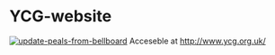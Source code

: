# YCG-website
[![update-peals-from-bellboard](https://github.com/WillLake10/YCG-website/actions/workflows/peals.yml/badge.svg)](https://github.com/WillLake10/YCG-website/actions/workflows/peals.yml)
Acceseble at http://www.ycg.org.uk/
